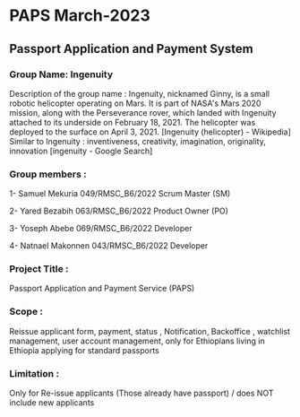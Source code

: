 # PAPS March-2023
## Passport Application and Payment System

### Group Name: Ingenuity 
Description of the group name : Ingenuity, nicknamed Ginny, is a small robotic helicopter operating on Mars. It is part of NASA's Mars 2020 mission, along with the Perseverance rover, which landed with Ingenuity attached to its underside on February 18, 2021. The helicopter was deployed to the surface on April 3, 2021. [Ingenuity (helicopter) - Wikipedia]
Similar to Ingenuity : inventiveness, creativity, imagination, originality, innovation [ingenuity - Google Search]
### Group members : 

1- Samuel Mekuria	049/RMSC_B6/2022		Scrum Master (SM)

2- Yared Bezabih	063/RMSC_B6/2022		Product Owner (PO)

3- Yoseph Abebe	069/RMSC_B6/2022		Developer

4- Natnael Makonnen	043/RMSC_B6/2022 	Developer


### Project Title : 
Passport Application and Payment Service (PAPS)

### Scope : 
Reissue applicant form, payment, status , Notification, Backoffice , watchlist management, user account management,
only for Ethiopians living in Ethiopia applying for standard passports 

### Limitation : 
Only for Re-issue applicants (Those already have passport) / does NOT include new applicants
